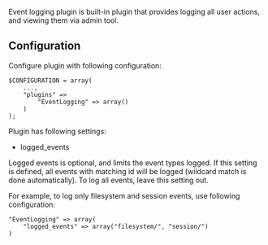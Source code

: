Event logging plugin is built-in plugin that provides logging all user actions, and viewing them via admin tool.

## Configuration

Configure plugin with following configuration:

	$CONFIGURATION = array(
		...,
		"plugins" =>
			"EventLogging" => array()
		)
	);

Plugin has following settings:
  * logged_events

Logged events is optional, and limits the event types logged. If this setting is defined, all events with matching id will be logged (wildcard match is done automatically). To log all events, leave this setting out.

For example, to log only filesystem and session events, use following configuration:

	"EventLogging" => array(
		"logged_events" => array("filesystem/", "session/")
	)